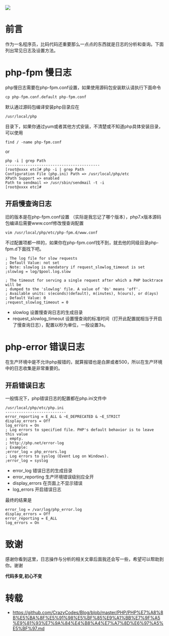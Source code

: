 ![](https://blog.fastrun.cn/wp-content/uploads/2018/07/74072834b3e92ffc915ddd9e2cd3a936.png)

# 前言
作为一名程序员，比码代码还重要那么一点点的东西就是日志的分析和查询。下面列出常见日志及设置方法。

# php-fpm 慢日志
php慢日志需要在php-fpm.conf设置，如果使用源码包安装默认请执行下面命令
```
cp php-fpm.conf.default php-fpm.conf
```
默认通过源码包编译安装php目录应在
```
/usr/local/php
```
目录下，如果你通过yum或者其他方式安装，不清楚或不知道php具体安装目录，可以使用
```
find / -name php-fpm.conf
```
or
```
php -i | grep Path
------------------------------------------
[root@xxxx etc]# php -i | grep Path
Configuration File (php.ini) Path => /usr/local/php/etc
XPath Support => enabled
Path to sendmail => /usr/sbin/sendmail -t -i
[root@xxxx etc]#
```
## 开启慢查询日志
旧的版本是在php-fpm.conf设置 （实际是我忘记了哪个版本），php7.x版本源码包编译后需要www.conf修改慢查询配置
```
vim /usr/local/php/etc/php-fpm.d/www.conf
```
不过配置项都一样的，如果你在php-fpm.conf找不到，就去他的同级目录php-fpm.d下面找下吧。
```
; The log file for slow requests
; Default Value: not set
; Note: slowlog is mandatory if request_slowlog_timeout is set
;slowlog = log/$pool.log.slow

; The timeout for serving a single request after which a PHP backtrace will be
; dumped to the 'slowlog' file. A value of '0s' means 'off'.
; Available units: s(econds)(default), m(inutes), h(ours), or d(ays)
; Default Value: 0
;request_slowlog_timeout = 0

```
- slowlog 设置慢查询日志的生成目录
- request_slowlog_timeout 设置慢查询的标准时间（打开此配置就相当于开启了慢查询日志），配置以秒为单位，一般设置3s。

# php-error 错误日志
在生产环境中是不允许php报错的，就算报错也是白屏或者500，所以在生产环境中的日志收集是非常重要的。
## 开启错误日志
一般情况下，php错误日志的配置都在php.ini文件中
```
/usr/local/php/etc/php.ini
---------------------------
error_reporting = E_ALL & ~E_DEPRECATED & ~E_STRICT
display_errors = Off
log_errors = On
; Log errors to specified file. PHP's default behavior is to leave this value
; empty.
; http://php.net/error-log
; Example:
;error_log = php_errors.log
; Log errors to syslog (Event Log on Windows).
;error_log = syslog
```
- error_log 错误日志的生成目录
- error_reporting 生产环境错误级别应全开
- display_errors 在页面上不显示错误
- log_errors 开启错误日志

最终的结果是

```
error_log = /var/log/php_error.log
display_errors = Off
error_reporting = E_ALL
log_errors = On
```
# 致谢
感谢你看到这里，日志操作与分析的相关文章后面我还会写一些，希望可以帮助到你。谢谢

**代码多变,初心不变**

# 转载
* https://github.com/CrazyCodes/Blog/blob/master/PHP/PHP%E7%A8%8B%E5%BA%8F%E5%91%98%E5%BF%85%E9%A1%BB%E7%9F%A5%E9%81%93%E7%9A%84%E4%B8%A4%E7%A7%8D%E6%97%A5%E5%BF%97.md

